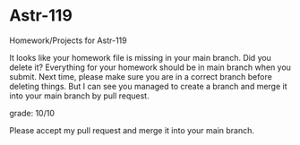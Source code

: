 # Astr-119
Homework/Projects for Astr-119

It looks like your homework file is missing in your main branch. Did you delete it? Everything for your homework should be in main branch when you submit. Next time, please make sure you are in a correct branch before deleting things. But I can see you managed to create a branch and merge it into your main branch by pull request. 

grade: 10/10

Please accept my pull request and merge it into your main branch.
